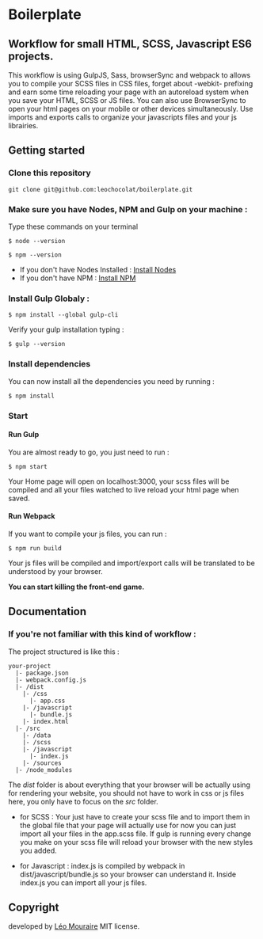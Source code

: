 # Boilerplate
## Workflow for small HTML, SCSS, Javascript ES6 projects.

This workflow is using GulpJS, Sass, browserSync and webpack to allows you to compile your SCSS files in CSS files, forget about -webkit- prefixing and earn some time reloading your page with an autoreload system when you save your HTML, SCSS or JS files. 
You can also use BrowserSync to open your html pages on your mobile or other devices simultaneously.
Use imports and exports calls to organize your javascripts files and your js librairies. 

## Getting started


### Clone this repository

```
git clone git@github.com:leochocolat/boilerplate.git
```

### Make sure you have Nodes, NPM and Gulp on your machine :

Type these commands on your terminal 
```
$ node --version
```
```
$ npm --version
```

* If you don't have Nodes Installed : 
[Install Nodes](https://nodejs.org/en/download/) 
* If you don't have NPM : 
[Install NPM](https://www.npmjs.com/get-npm) 

### Install Gulp Globaly :
```
$ npm install --global gulp-cli
```

Verify your gulp installation typing :
```
$ gulp --version
```

### Install dependencies

You can now install all the dependencies you need by running : 
```
$ npm install
```

### Start

#### Run Gulp
You are almost ready to go, you just need to run : 
```
$ npm start
```
Your Home page will open on localhost:3000, your scss files will be compiled and all your files watched to live reload your html page when saved.

#### Run Webpack

If you want to compile your js files, you can run :
```
$ npm run build
```

Your js files will be compiled and import/export calls will be translated to be understood by your browser.

**You can start killing the front-end game.**

## Documentation

### If you're not familiar with this kind of workflow : 

The project structured is like this : 
```
your-project
  |- package.json
  |- webpack.config.js
  |- /dist
    |- /css
      |- app.css
    |- /javascript
      |- bundle.js
    |- index.html
  |- /src
    |- /data
    |- /scss
    |- /javascript
      |- index.js
    |- /sources
  |- /node_modules
```
The *dist* folder is about everything that your browser will be actually using for rendering your website, you should not have to work in css or js files here, you only have to focus on the *src* folder.

* for SCSS : Your just have to create your scss file and to import them in the global file that your page will actually use for now you can just import all your files in the app.scss file. If gulp is running every change you make on your scss file will reload your browser with the new styles you added. 

* for Javascript : index.js is compiled by webpack in  dist/javascript/bundle.js so your browser can understand it. Inside index.js you can import all your js files.  

## Copyright

developed by [Léo Mouraire](https://leomouraire.com)
MIT license.
